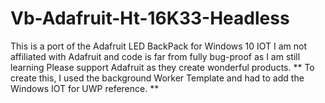 # Vb-Adafruit-Ht-16K33-Headless
This is a port of the Adafruit LED BackPack for Windows 10 IOT 
I am not affiliated with Adafruit and code is far from fully bug-proof as I am still learning 
Please support Adafruit as they create wonderful products.
** To create this, I used the background Worker Template and had to add the Windows IOT for UWP reference. **
